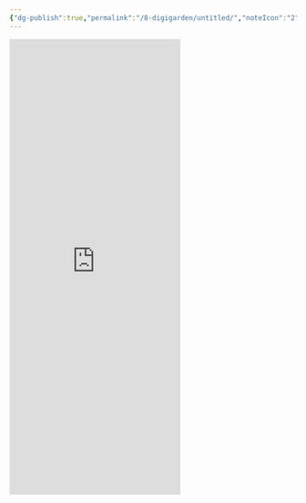 ```yaml
---
{"dg-publish":true,"permalink":"/8-digigarden/untitled/","noteIcon":"2"}
---
```


<iframe height="800" src="https://fmhy.net/storage#android-note-apps" frameborder="0" allowfullscreen></iframe>
